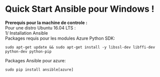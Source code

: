 # Quick Start Ansible pour Windows !

**Prerequis pour la machine de controle :**<br/>
Pour une distro Ubuntu 16.04 LTS : <br/>
1/ Installation Ansible <br/>
Packages requis pour les modules Azure Python SDK: <br/>
```
sudo apt-get update && sudo apt-get install -y libssl-dev libffi-dev python-dev python-pip
```
Packages Ansible pour azure:
```
sudo pip install ansible[azure]
```